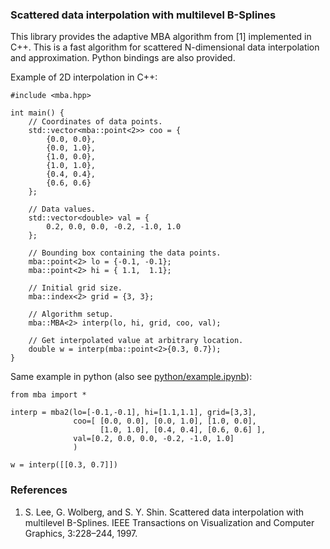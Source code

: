 ### Scattered data interpolation with multilevel B-Splines

This library provides the adaptive MBA algorithm from [1] implemented in C++.
This is a fast algorithm for scattered N-dimensional data interpolation and
approximation. Python bindings are also provided.

Example of 2D interpolation in C++:
~~~{.cpp}
#include <mba.hpp>

int main() {
    // Coordinates of data points.
    std::vector<mba::point<2>> coo = {
        {0.0, 0.0},
        {0.0, 1.0},
        {1.0, 0.0},
        {1.0, 1.0},
        {0.4, 0.4},
        {0.6, 0.6}
    };

    // Data values.
    std::vector<double> val = {
        0.2, 0.0, 0.0, -0.2, -1.0, 1.0
    };

    // Bounding box containing the data points.
    mba::point<2> lo = {-0.1, -0.1};
    mba::point<2> hi = { 1.1,  1.1};

    // Initial grid size.
    mba::index<2> grid = {3, 3};

    // Algorithm setup.
    mba::MBA<2> interp(lo, hi, grid, coo, val);

    // Get interpolated value at arbitrary location.
    double w = interp(mba::point<2>{0.3, 0.7});
}
~~~

Same example in python (also see
[python/example.ipynb](http://nbviewer.ipython.org/github/ddemidov/mba/blob/master/python/example.ipynb)):
~~~{.py}
from mba import *

interp = mba2(lo=[-0.1,-0.1], hi=[1.1,1.1], grid=[3,3],
              coo=[ [0.0, 0.0], [0.0, 1.0], [1.0, 0.0],
                    [1.0, 1.0], [0.4, 0.4], [0.6, 0.6] ],
              val=[0.2, 0.0, 0.0, -0.2, -1.0, 1.0]
              )

w = interp([[0.3, 0.7]])
~~~

### References

1. S. Lee, G. Wolberg, and S. Y. Shin. Scattered data interpolation with
   multilevel B-Splines. IEEE Transactions on Visualization and
   Computer Graphics, 3:228–244, 1997.

